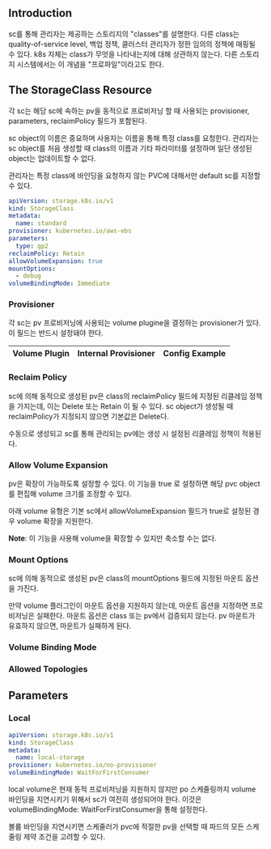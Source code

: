 ## Introduction
sc를 통해 관리자는 제공하는 스토리지의 "classes"를 설명한다. 다른 class는 quality-of-service level, 백업 정책, 클러스터 관리자가 정한 임의의 정책에 매핑될 수 있다. k8s 자체는 class가 무엇을 나타내는지에 대해 상관하지 않는다. 다른 스토리지 시스템에서는 이 개념을 "프로파일"이라고도 한다.

## The StorageClass Resource
각 sc는 해당 sc에 속하는 pv을 동적으로 프로비저닝 할 때 사용되는 provisioner, parameters, reclaimPolicy 필드가 포함된다.

sc object의 이름은 중요하며 사용자는 이름을 통해 특정 class를 요청한다. 관리자는 sc object를 처음 생성할 때 class의 이름과 기타 파라미터를 설정하며 일단 생성된 object는 업데이트할 수 없다.

관리자는 특정 class에 바인딩을 요청하지 않는 PVC에 대해서만 default sc를 지정할 수 있다.

``` yaml
apiVersion: storage.k8s.io/v1
kind: StorageClass
metadata:
  name: standard
provisioner: kubernetes.io/aws-ebs
parameters:
  type: gp2
reclaimPolicy: Retain
allowVolumeExpansion: true
mountOptions:
  - debug
volumeBindingMode: Immediate
```

### Provisioner
각 sc는 pv 프로비저닝에 사용되는 volume plugine을 결정하는 provisioner가 있다. 이 필드는 반드시 설정돼야 한다.

|Volume Plugin|Internal Provisioner|Config Example|
|-------------|--------------------|--------------|

### Reclaim Policy
sc에 의해 동적으로 생성된 pv은 class의 reclaimPolicy 필드에 지정된 리클레임 정책을 가지는데, 이는 Delete 또는 Retain 이 될 수 있다. sc object가 생성될 때 reclaimPolicy가 지정되지 않으면 기본값은 Delete다.

수동으로 생성되고 sc를 통해 관리되는 pv에는 생성 시 설정된 리클레임 정책이 적용된다.

### Allow Volume Expansion
pv은 확장이 가능하도록 설정할 수 있다. 이 기능을 true 로 설정하면 해당 pvc object를 편집해 volume 크기를 조정할 수 있다.

아래 volume 유형은 기본 sc에서 allowVolumeExpansion 필드가 true로 설정된 경우 volume 확장을 지원한다.

**Note**: 이 기능을 사용해 volume을 확장할 수 있지만 축소할 수는 없다.

### Mount Options
sc에 의해 동적으로 생성된 pv은 class의 mountOptions 필드에 지정된 마운트 옵션을 가진다.

만약 volume 플러그인이 마운트 옵션을 지원하지 않는데, 마운트 옵션을 지정하면 프로비저닝은 실패한다. 마운트 옵션은 class 또는 pv에서 검증되지 않는다. pv 마운트가 유효하지 않으면, 마운트가 실패하게 된다.

### Volume Binding Mode

### Allowed Topologies

## Parameters

### Local

``` yaml
apiVersion: storage.k8s.io/v1
kind: StorageClass
metadata:
  name: local-storage
provisioner: kubernetes.io/no-provisioner
volumeBindingMode: WaitForFirstConsumer
```

local volume은 현재 동적 프로비저닝을 지원하지 않지만 po 스케줄링까지 volume 바인딩을 지연시키기 위해서 sc가 여전히 생성되어야 한다. 이것은 volumeBindingMode: WaitForFirstConsumer을 통해 설정한다.

볼륨 바인딩을 지연시키면 스케줄러가 pvc에 적절한 pv을 선택할 때 파드의 모든 스케줄링 제약 조건을 고려할 수 있다.